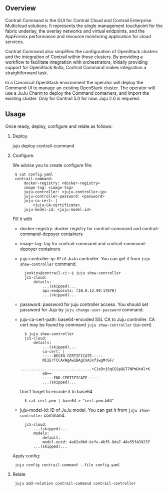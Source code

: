 Overview
--------

Contrail Command is the GUI for Contrail Cloud and Contrail Enterprise Multicloud solutions. It represents the single management touchpoint for the fabric underlay, the overlay networks and virtual endpoints, and the AppFormix performance and resource monitoring application for cloud services.

Contrail Command also simplifies the configuration of OpenStack clusters and the integration of Contrail within those clusters. By providing a workflow to facilitate integration with orchestrators, initially providing support for OpenStack Kolla, Contrail Command makes integration a straightforward task.

In a Canonical OpenStack environment the operator will deploy the Command UI to manage an existing OpenStack cluster. The operator will use a JuJu Charm to deploy the Command containers, and import the existing cluster.
Only for Contrail 5.0 for now.
Juju 2.0 is required.

Usage
-----

Once ready, deploy, configure and relate as follows:

1. Deploy.

    juju deploy contrail-command

2. Configure.

    We advise you to create configure file:

        $ cat config.yaml
        contrail-command:
            docker-registry: <docker-registry>
            image-tag: <image-tag>
            juju-controller: <juju-controller-ip>
            juju-controller-password: <password>
            juju-ca-cert: |
                <juju-CA-certificate>
            juju-model-id: <juju-model-id>

    Fill it with

    - docker-registry: docker registry for contrail-command and contrail-command-depoyer containers
    - image-tag: tag for contrail-command and contrail-command-depoyer containers
    - juju-controller-ip: IP of JuJu controller. You can get it from `juju show-controller` command.

            jenkins@contrail-ci:~$ juju show-controller
            jc5-cloud:
                details:
                    ...(skipped)...
                    api-endpoints: [10.0.12.99:17070]
                    ...(skipped)...

    - password: password for juju controller access. You should set password for Juju by `juju change-user-password` command.
    - juju-ca-cert-path: base64-encoded SSL CA to Juju controller. CA cert may be found by command `juju show-controller` (ca-cert)

            $ juju show-controller
            jc5-cloud:
                details:
                    ...(skipped)...
                    ca-cert: |
                    -----BEGIN CERTIFICATE-----
                    MIIErTCCAxWgAwIBAgIVAJxfIwgMrGF/
                    ................................+C1sDvj5qCGSpQGT7NPmDtAlrK
                    eQ==
                    -----END CERTIFICATE-----
                    ...(skipped)...

        Don't forget to encode it to base64

            $ cat cert.pem | base64 > "cert.pem.b64"

    - juju-model-id: ID of JuJu model. You can get it from `juju show-controller` command.

            jc5-cloud:
                ...(skipped)...
                models:
                    default:
                    model-uuid: 4a62e0b0-bcfe-4b35-8da7-48e55f439237
                ...(skipped)...

    Apply config:

        juju config contrail-command --file config.yaml

3. Relate

        juju add-relation contrail-command contrail-controller

